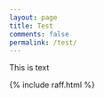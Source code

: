 ```yaml
---
layout: page
title: Test
comments: false
permalink: /test/
---
```


This is text

{% include raff.html %}

